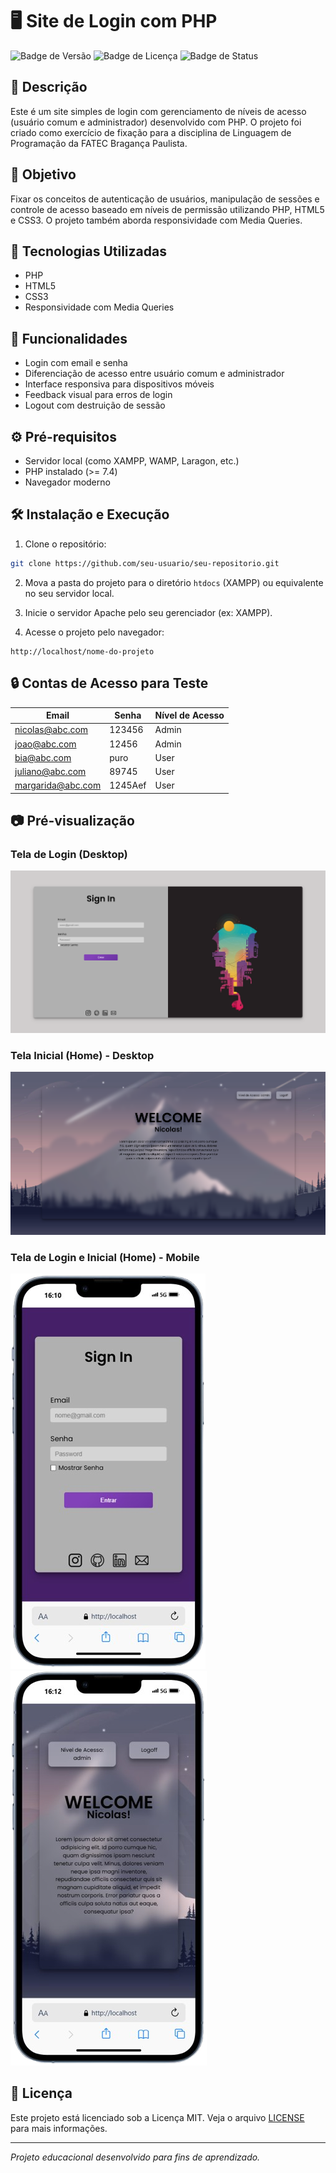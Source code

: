 
# 🖥 Site de Login com PHP

![Badge de Versão](https://img.shields.io/badge/vers%C3%A3o-1.0-blue)
![Badge de Licença](https://img.shields.io/badge/licen%C3%A7a-MIT-green)
![Badge de Status](https://img.shields.io/badge/status-conclu%C3%ADdo-brightgreen)

## 📌 Descrição

Este é um site simples de login com gerenciamento de níveis de acesso (usuário comum e administrador) desenvolvido com PHP. O projeto foi criado como exercício de fixação para a disciplina de Linguagem de Programação da FATEC Bragança Paulista.

## 🎯 Objetivo

Fixar os conceitos de autenticação de usuários, manipulação de sessões e controle de acesso baseado em níveis de permissão utilizando PHP, HTML5 e CSS3. O projeto também aborda responsividade com Media Queries.

## 🚀 Tecnologias Utilizadas

- PHP
- HTML5
- CSS3
- Responsividade com Media Queries

## 🧰 Funcionalidades

- Login com email e senha
- Diferenciação de acesso entre usuário comum e administrador
- Interface responsiva para dispositivos móveis
- Feedback visual para erros de login
- Logout com destruição de sessão

## ⚙ Pré-requisitos

- Servidor local (como XAMPP, WAMP, Laragon, etc.)
- PHP instalado (>= 7.4)
- Navegador moderno

## 🛠 Instalação e Execução

1. Clone o repositório:

```bash
git clone https://github.com/seu-usuario/seu-repositorio.git
```

2. Mova a pasta do projeto para o diretório `htdocs` (XAMPP) ou equivalente no seu servidor local.

3. Inicie o servidor Apache pelo seu gerenciador (ex: XAMPP).

4. Acesse o projeto pelo navegador:

```
http://localhost/nome-do-projeto
```

## 🔒 Contas de Acesso para Teste

| Email                | Senha     | Nível de Acesso |
|---------------------|-----------|-----------------|
| nicolas@abc.com     | 123456    | Admin           |
| joao@abc.com        | 12456     | Admin           |
| bia@abc.com         | puro      | User            |
| juliano@abc.com     | 89745     | User            |
| margarida@abc.com   | 1245Aef   | User            |


## 📷 Pré-visualização

### Tela de Login (Desktop)
![Tela Login](resources/previewSignIn.png)

### Tela Inicial (Home) - Desktop
![Tela Home](resources/previewHome.png)

### Tela de Login e Inicial (Home) - Mobile
![Login Mobile](resources/previewSignIn-mobile.png)
![Home Mobile](resources/previewHome-mobile.png)

## 📜 Licença

Este projeto está licenciado sob a Licença MIT. Veja o arquivo [LICENSE](LICENSE) para mais informações.

---

*Projeto educacional desenvolvido para fins de aprendizado.*
